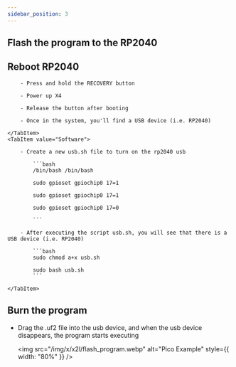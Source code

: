 ```yaml
---
sidebar_position: 3
---
```


## Flash the program to the RP2040

## Reboot RP2040

<Tabs queryString="flash_way">
    <TabItem value="Hardware">

        - Press and hold the RECOVERY button

        - Power up X4

        - Release the button after booting

        - Once in the system, you'll find a USB device (i.e. RP2040)

    </TabItem>
    <TabItem value="Software">

        - Create a new usb.sh file to turn on the rp2040 usb

            ```bash
            /bin/bash /bin/bash

            sudo gpioset gpiochip0 17=1

            sudo gpioset gpiochip0 17=1

            sudo gpioset gpiochip0 17=0

            ```

        - After executing the script usb.sh, you will see that there is a USB device (i.e. RP2040)

            ```bash
            sudo chmod a+x usb.sh

            sudo bash usb.sh
            ```

    </TabItem>

</Tabs>

## Burn the program

- Drag the .uf2 file into the usb device, and when the usb device disappears, the program starts executing

  <img src="/img/x/x2l/flash_program.webp" alt="Pico Example" style={{ width: "80%" }} />
